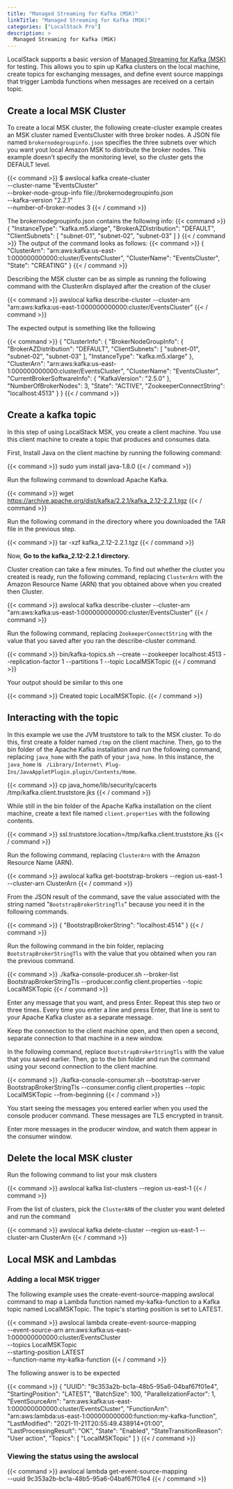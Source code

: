 ```yaml
---
title: "Managed Streaming for Kafka (MSK)"
linkTitle: "Managed Streaming for Kafka (MSK)"
categories: ["LocalStack Pro"]
description: >
  Managed Streaming for Kafka (MSK)
---
```


LocalStack supports a basic version of [Managed Streaming for Kafka (MSK)](https://aws.amazon.com/msk/) for testing. This allows you to spin up Kafka clusters on the local machine, create topics for exchanging messages, and define event source mappings that trigger Lambda functions when messages are received on a certain topic.

## Create a local MSK Cluster

To create a local MSK cluster, the following create-cluster example creates an MSK cluster named EventsCluster with three broker nodes. A JSON file named `brokernodegroupinfo.json` specifies the three subnets over which you want yout local Amazon MSK to distribute the broker nodes. This example doesn't specify the monitoring level, so the cluster gets the DEFAULT level.

{{< command >}}
$ awslocal kafka create-cluster \
    --cluster-name "EventsCluster" \
    --broker-node-group-info file://brokernodegroupinfo.json \
    --kafka-version "2.2.1" \
    --number-of-broker-nodes 3
{{< / command >}}

The brokernodegroupinfo.json contains the following info:
{{< command >}}
{
    "InstanceType": "kafka.m5.xlarge",
    "BrokerAZDistribution": "DEFAULT",
    "ClientSubnets": [
        "subnet-01",
        "subnet-02",
        "subnet-03"
    ]
}
{{< / command >}}
The output of the command looks as follows:
{{< command >}}
{
    "ClusterArn": "arn:aws:kafka:us-east-1:000000000000:cluster/EventsCluster",
    "ClusterName": "EventsCluster",
    "State": "CREATING"
}
{{< / command >}}

Describing the MSK cluster can be as simple as running the following command with the ClusterArn displayed after the creation of the cluser

{{< command >}}
awslocal kafka describe-cluster --cluster-arn "arn:aws:kafka:us-east-1:000000000000:cluster/EventsCluster"
{{< / command >}}

The expected output is something like the following

{{< command >}}
{
    "ClusterInfo": {
        "BrokerNodeGroupInfo": {
            "BrokerAZDistribution": "DEFAULT",
            "ClientSubnets": [
                "subnet-01",
                "subnet-02",
                "subnet-03"
            ],
            "InstanceType": "kafka.m5.xlarge"
        },
        "ClusterArn": "arn:aws:kafka:us-east-1:000000000000:cluster/EventsCluster",
        "ClusterName": "EventsCluster",
        "CurrentBrokerSoftwareInfo": {
            "KafkaVersion": "2.5.0"
        },
        "NumberOfBrokerNodes": 3,
        "State": "ACTIVE",
        "ZookeeperConnectString": "localhost:4513"
    }
}
{{< / command >}}

## Create a kafka topic

In this step of using LocalStack MSK, you create a client machine. You use this client machine to create a topic that produces and consumes data.

First, Install Java on the client machine by running the following command:

{{< command >}}
sudo yum install java-1.8.0
{{< / command >}}

Run the following command to download Apache Kafka.

{{< command >}}
wget https://archive.apache.org/dist/kafka/2.2.1/kafka_2.12-2.2.1.tgz
{{< / command >}}

Run the following command in the directory where you downloaded the TAR file in the previous step.

{{< command >}}
tar -xzf kafka_2.12-2.2.1.tgz
{{< / command >}}

Now, **Go to the kafka_2.12-2.2.1 directory.**

Cluster creation can take a few minutes. To find out whether the cluster you created is ready, run the following command, replacing ```ClusterArn``` with the Amazon Resource Name (ARN) that you obtained above when you created then Cluster.

{{< command >}}
awslocal kafka describe-cluster --cluster-arn "arn:aws:kafka:us-east-1:000000000000:cluster/EventsCluster"
{{< / command >}}

Run the following command, replacing ```ZookeeperConnectString``` with the value that you saved after you ran the describe-cluster command.

{{< command >}}
bin/kafka-topics.sh --create --zookeeper localhost:4513 --replication-factor 1 --partitions 1 --topic LocalMSKTopic
{{< / command >}}

Your output should be similar to this one

{{< command >}}
Created topic LocalMSKTopic.
{{< / command >}}

## Interacting with the topic

In this example we use the JVM truststore to talk to the MSK cluster. To do this, first create a folder named `/tmp` on the client machine. Then, go to the bin folder of the Apache Kafka installation and run the following command, replacing ```java_home``` with the path of your ```java_home```. In this instance, the ```java_home``` is ``` /Library/Internet\ Plug-Ins/JavaAppletPlugin.plugin/Contents/Home```.

{{< command >}}
cp java_home/lib/security/cacerts /tmp/kafka.client.truststore.jks
{{< / command >}}

While still in the bin folder of the Apache Kafka installation on the client machine, create a text file named `client.properties` with the following contents.

{{< command >}}
ssl.truststore.location=/tmp/kafka.client.truststore.jks
{{< / command >}}

Run the following command, replacing ```ClusterArn``` with the Amazon Resource Name (ARN).


{{< command >}}
awslocal kafka get-bootstrap-brokers --region us-east-1 --cluster-arn ClusterArn
{{< / command >}}

From the JSON result of the command, save the value associated with the string named "`BootstrapBrokerStringTls`" because you need it in the following commands.

{{< command >}}
{
    "BootstrapBrokerString": "localhost:4514"
}
{{< / command >}}

Run the following command in the bin folder, replacing `BootstrapBrokerStringTls` with the value that you obtained when you ran the previous command.

{{< command >}}
./kafka-console-producer.sh --broker-list BootstrapBrokerStringTls --producer.config client.properties --topic LocalMSKTopic
{{< / command >}}

Enter any message that you want, and press Enter. Repeat this step two or three times. Every time you enter a line and press Enter, that line is sent to your Apache Kafka cluster as a separate message.

Keep the connection to the client machine open, and then open a second, separate connection to that machine in a new window.

In the following command, replace ```BootstrapBrokerStringTls``` with the value that you saved earlier. Then, go to the bin folder and run the command using your second connection to the client machine.

{{< command >}}
./kafka-console-consumer.sh --bootstrap-server BootstrapBrokerStringTls --consumer.config client.properties --topic LocalMSKTopic --from-beginning
{{< / command >}}

You start seeing the messages you entered earlier when you used the console producer command. These messages are TLS encrypted in transit.

Enter more messages in the producer window, and watch them appear in the consumer window.

## Delete the local MSK cluster

Run the following command to list your msk clusters

{{< command >}}
awslocal kafka list-clusters --region us-east-1
{{< / command >}}

From the list of clusters, pick the ```ClusterARN``` of the cluster you want deleted and run the command

{{< command >}}
awslocal kafka delete-cluster --region us-east-1 --cluster-arn ClusterArn
{{< / command >}}

## Local MSK and Lambdas

### Adding a local MSK trigger 

The following example uses the create-event-source-mapping awslocal command to map a Lambda function named my-kafka-function to a Kafka topic named LocalMSKTopic. The topic's starting position is set to LATEST.

{{< command >}}
awslocal lambda create-event-source-mapping \
  --event-source-arn arn:aws:kafka:us-east-1:000000000000:cluster/EventsCluster \
  --topics LocalMSKTopic \
  --starting-position LATEST \
  --function-name my-kafka-function
{{< / command >}}

The following answer is to be expected

{{< command >}}
{
    "UUID": "9c353a2b-bc1a-48b5-95a6-04baf67f01e4",
    "StartingPosition": "LATEST",
    "BatchSize": 100,
    "ParallelizationFactor": 1,
    "EventSourceArn": "arn:aws:kafka:us-east-1:000000000000:cluster/EventsCluster",
    "FunctionArn": "arn:aws:lambda:us-east-1:000000000000:function:my-kafka-function",
    "LastModified": "2021-11-21T20:55:49.438914+01:00",
    "LastProcessingResult": "OK",
    "State": "Enabled",
    "StateTransitionReason": "User action",
    "Topics": [
        "LocalMSKTopic"
    ]
}
{{< / command >}}


### Viewing the status using the awslocal

{{< command >}}
awslocal lambda get-event-source-mapping \
  --uuid 9c353a2b-bc1a-48b5-95a6-04baf67f01e4
{{< / command >}}

